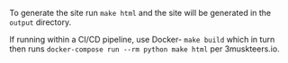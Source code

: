 To generate the site run `make html` and the site will be generated in the `output` directory.

If running within a CI/CD pipeline, use Docker- `make build` which in turn then runs `docker-compose run --rm python make html` per 3muskteers.io.